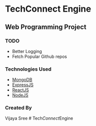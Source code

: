 # TechConnect Engine 



## Web Programming Project

### TODO

- Better Logging
- Fetch Popular Github repos

### Technologies Used

- [MongoDB](https://www.mongodb.com/)
- [ExpressJS](https://expressjs.com/)
- [ReactJS](https://reactjs.org/)
- [NodeJS](https://nodejs.org/en/)

### Created By

  <a>Vijaya Sree</a>
#   T e c h _ C o n n e c t _ E n g i n e 
 
 
